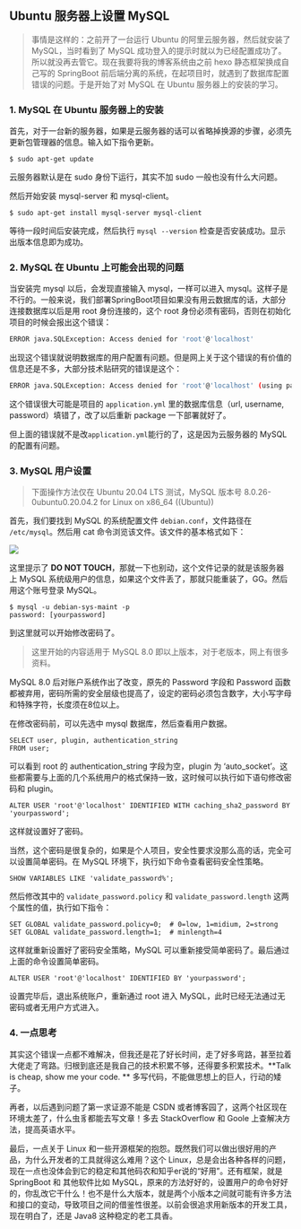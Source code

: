 ## Ubuntu 服务器上设置 MySQL

> 事情是这样的：之前开了一台运行 Ubuntu 的阿里云服务器，然后就安装了 MySQL，当时看到了 MySQL 成功登入的提示时就以为已经配置成功了。所以就没再去管它。现在我要将我的博客系统由之前 hexo 静态框架换成自己写的 SpringBoot 前后端分离的系统，在起项目时，就遇到了数据库配置错误的问题。于是开始了对 MySQL 在 Ubuntu 服务器上的安装的学习。

### 1. MySQL 在 Ubuntu 服务器上的安装

首先，对于一台新的服务器，如果是云服务器的话可以省略掉换源的步骤，必须先更新包管理器的信息。输入如下指令更新。

```shell
$ sudo apt-get update
```

云服务器默认是在 sudo 身份下运行，其实不加 sudo 一般也没有什么大问题。

然后开始安装 mysql-server 和 mysql-client。

```shell
$ sudo apt-get install mysql-server mysql-client
```

等待一段时间后安装完成，然后执行 `mysql --version` 检查是否安装成功。显示出版本信息即为成功。

### 2. MySQL 在 Ubuntu 上可能会出现的问题

当安装完 mysql 以后，会发现直接输入 mysql，一样可以进入 mysql。这样子是不行的。一般来说，我们部署SpringBoot项目如果没有用云数据库的话，大部分连接数据库以后是用 root 身份连接的，这个 root 身份必须有密码，否则在初始化项目的时候会报出这个错误：

```bash
ERROR java.SQLException: Access denied for 'root'@'localhost'
```

出现这个错误就说明数据库的用户配置有问题。但是网上关于这个错误的有价值的信息还是不多，大部分技术贴研究的错误是这个：

```bash
ERROR java.SQLException: Access denied for 'root'@'localhost' (using password: No[yes])
```

这个错误很大可能是项目的 `application.yml` 里的数据库信息（url, username, password）填错了，改了以后重新 package 一下部署就好了。

但上面的错误就不是改`application.yml`能行的了，这是因为云服务器的 MySQL 的配置有问题。

### 3. MySQL 用户设置

> 下面操作方法仅在 Ubuntu 20.04 LTS 测试，MySQL 版本号 8.0.26-0ubuntu0.20.04.2 for Linux on x86_64 ((Ubuntu))

首先，我们要找到 MySQL 的系统配置文件 `debian.conf`，文件路径在 `/etc/mysql`。然后用 cat 命令浏览该文件。该文件的基本格式如下：

![](https://pic.imgdb.cn/item/6194be372ab3f51d9156aa37.png)



这里提示了 **DO NOT TOUCH**，那就一下也别动，这个文件记录的就是该服务器上 MySQL 系统级用户的信息，如果这个文件丢了，那就只能重装了，GG。然后用这个账号登录 MySQL。

```shell
$ mysql -u debian-sys-maint -p
password: [yourpassword]
```

到这里就可以开始修改密码了。

> 这里开始的内容适用于 MySQL 8.0 即以上版本，对于老版本，网上有很多资料。

MySQL 8.0 后对账户系统作出了改变，原先的 Password 字段和 Password 函数都被弃用，密码所需的安全层级也提高了，设定的密码必须包含数字，大小写字母和特殊字符，长度须在8位以上。

在修改密码前，可以先选中 mysql 数据库，然后查看用户数据。

```mysql
SELECT user, plugin, authentication_string
FROM user;
```

可以看到 root 的 authentication_string 字段为空，plugin 为 ‘auto_socket’。这些都需要与上面的几个系统用户的格式保持一致，这时候可以执行如下语句修改密码和 plugin。

```mysql
ALTER USER 'root'@'localhost' IDENTIFIED WITH caching_sha2_password BY 'yourpassword';
```

这样就设置好了密码。

当然，这个密码是很复杂的，如果是个人项目，安全性要求没那么高的话，完全可以设置简单密码。在 MySQL 环境下，执行如下命令查看密码安全性策略。

```mysql
SHOW VARIABLES LIKE 'validate_password%';
```

然后修改其中的 `validate_password.policy` 和 `validate_password.length` 这两个属性的值，执行如下指令：

```mysql
SET GLOBAL validate_password.policy=0;	# 0=low, 1=midium, 2=strong
SET GLOBAL validate_password.length=1;	# minlength=4
```

这样就重新设置好了密码安全策略，MySQL 可以重新接受简单密码了。最后通过上面的命令设置简单密码。

```mysql
ALTER USER 'root'@'localhost' IDENTIFIED BY 'yourpassword';
```

设置完毕后，退出系统账户，重新通过 root 进入 MySQL，此时已经无法通过无密码或者无用户方式进入。

### 4. 一点思考

其实这个错误一点都不难解决，但我还是花了好长时间，走了好多弯路，甚至拉着大佬走了弯路。归根到底还是我自己的技术积累不够，还得要多积累技术。**Talk is cheap, show me your code. **  多写代码，不能做思想上的巨人，行动的矮子。

再者，以后遇到问题了第一求证源不能是 CSDN 或者博客园了，这两个社区现在环境太差了，什么虫豸都能去写文章！多去 StackOverflow 和 Goole 上查解决方法，提高英语水平。

最后，一点关于 Linux 和一些开源框架的抱怨。既然我们可以做出很好用的产品，为什么开发者的工具就得这么难用？这个 Linux，总是会出各种各样的问题，现在一点也没体会到它的稳定和其他码农和知乎er说的“好用”。还有框架，就是 SpringBoot 和 其他软件比如 MySQL，原来的方法好好的，设置用户的命令好好的，你乱改它干什么！也不是什么大版本，就是两个小版本之间就可能有许多方法和接口的变动，导致项目之间的借鉴性很差。以前会很追求用新版本的开发工具，现在明白了，还是 Java8 这种稳定的老工具香。